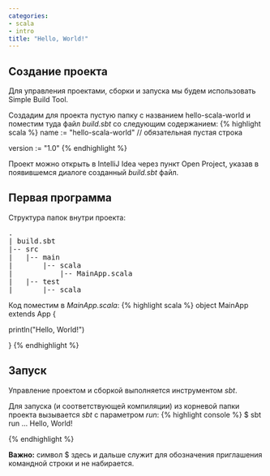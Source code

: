 ```yaml
---
categories:
- scala
- intro
title: "Hello, World!"
---
```


## Создание проекта

Для управления проектами, сборки и запуска мы будем использовать Simple Build Tool.

Создадим для проекта пустую папку с названием hello-scala-world и поместим туда файл *build.sbt* со следующим содержанием:
{% highlight scala %}
name := "hello-scala-world"
// обязательная пустая строка

version := "1.0"
{% endhighlight %}

Проект можно открыть в IntelliJ Idea через пункт Open Project, указав в появившемся диалоге созданный *build.sbt* файл.

## Первая программа
Структура папок внутри проекта:
<pre>
.
| build.sbt
|-- src
|   |-- main
|       |-- scala
|           |-- MainApp.scala
|   |-- test
|       |-- scala
</pre>

Код поместим в *MainApp.scala*:
{% highlight scala %}
object MainApp extends App {
  
  println("Hello, World!")

}
{% endhighlight %}

## Запуск
Управление проектом и сборкой выполняется инструментом *sbt*.

Для запуска (и соответствующей компиляции) из корневой папки проекта вызывается *sbt* с параметром *run*:
{% highlight console %}
$ sbt run
...
Hello, World!

{% endhighlight %}

**Важно:** символ $ здесь и дальше служит для обозначения приглашения командной строки и не набирается.
